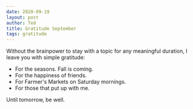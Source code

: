 ```yaml
---
date: 2020-09-19
layout: post
author: Ted
title: Gratitude September
tags: gratitude
---
```

Without the brainpower to stay with a topic for any meaningful duration, I leave you with simple gratitude:

- For the seasons. Fall is coming.
- For the happiness of friends.
- For Farmer's Markets on Saturday mornings.
- For those that put up with me.

Until tomorrow, be well.  
